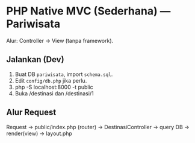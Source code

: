 # PHP Native MVC (Sederhana) — Pariwisata
Alur: Controller → View (tanpa framework).

## Jalankan (Dev)
1) Buat DB `pariwisata`, import `schema.sql`.
2) Edit `config/db.php` jika perlu.
3) php -S localhost:8000 -t public
4) Buka /destinasi dan /destinasi/1

## Alur Request
Request → public/index.php (router) → DestinasiController → query DB → render(view) → layout.php
